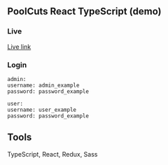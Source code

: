## PoolCuts React TypeScript (demo)

### Live
[Live link](https://poolcuts-a0941.web.app/)

### Login
```
admin:
username: admin_example
password: password_example

user:
username: user_example
password: password_example
```

## Tools
TypeScript, React, Redux, Sass